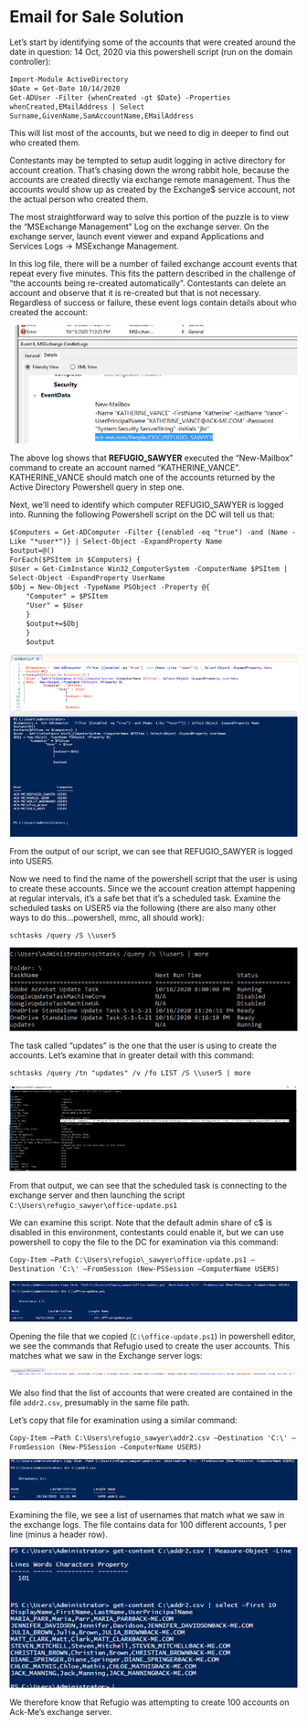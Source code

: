 # Email for Sale Solution

Let’s start by identifying some of the accounts that were created around the date in question: 14 Oct, 2020 via this powershell script (run on the domain controller):

```
Import-Module ActiveDirectory
$Date = Get-Date 10/14/2020
Get-ADUser -Filter {whenCreated -gt $Date} -Properties whenCreated,EMailAddress | Select Surname,GivenName,SamAccountName,EMailAddress
```

This will list most of the accounts, but we need to dig in deeper to find out who created them.

Contestants may be tempted to setup audit logging in active directory for account creation. That’s chasing down the wrong rabbit hole, because the accounts are created directly via exchange remote management. Thus the accounts would show up as created by the Exchange\$ service account, not the actual person who created them.

The most straightforward way to solve this portion of the puzzle is to view the “MSExchange Management” Log on the exchange server. On the exchange server, launch event viewer and expand Applications and Services Logs -&gt; MSExchange Management.

In this log file, there will be a number of failed exchange account events that repeat every five minutes. This fits the pattern described in the challenge of “the accounts being re-created automatically”. Contestants can delete an account and observe that it is re-created but that is not necessary. Regardless of success or failure, these event logs contain details about who created the account:

<img src="img/email-for-sale-image1.png">

The above log shows that **REFUGIO\_SAWYER** executed the “New-Mailbox” command to create an account named “KATHERINE\_VANCE”. KATHERINE\_VANCE should match one of the accounts returned by the Active Directory Powershell query in step one.

Next, we’ll need to identify which computer REFUGIO\_SAWYER is logged into. Running the following Powershell script on the DC will tell us that:

```
$Computers = Get-ADComputer -Filter {(enabled -eq "true") -and (Name -Like "*user*")} | Select-Object -ExpandProperty Name
$output=@()
ForEach($PSItem in $Computers) {
$User = Get-CimInstance Win32_ComputerSystem -ComputerName $PSItem | Select-Object -ExpandProperty UserName
$Obj = New-Object -TypeName PSObject -Property @{
	"Computer" = $PSItem
	"User" = $User
	}
	$output+=$Obj
	}
	$output
```

<img src="img/email-for-sale-image2.png">

From the output of our script, we can see that REFUGIO\_SAWYER is logged into USER5.



Now we need to find the name of the powershell script that the user is using to create these accounts. Since we the account creation attempt happening at regular intervals, it’s a safe bet that it’s a scheduled task. Examine the scheduled tasks on USER5 via the following (there are also many other ways to do this…powershell, mmc, all should work):

```
schtasks /query /S \\user5
```

<img src="img/email-for-sale-image3.png">

The task called “updates” is the one that the user is using to create the accounts. Let’s examine that in greater detail with this command:

```
schtasks /query /tn "updates" /v /fo LIST /S \\user5 | more
```

<img src="img/email-for-sale-image4.png">

From that output, we can see that the scheduled task is connecting to the exchange server and then launching the script `C:\Users\refugio_sawyer\office-update.ps1`

We can examine this script. Note that the default admin share of c\$ is disabled in this environment, contestants could enable it, but we can use powershell to copy the file to the DC for examination via this command:

```
Copy-Item –Path C:\Users\refugio\_sawyer\office-update.ps1 –Destination 'C:\' –FromSession (New-PSSession –ComputerName USER5)
```

<img src="img/email-for-sale-image5.png">

Opening the file that we copied (`C:\office-update.ps1`) in powershell editor, we see the commands that Refugio used to create the user accounts. This matches what we saw in the Exchange server logs:

<img src="img/email-for-sale-image6.png">

We also find that the list of accounts that were created are contained in the file `addr2.csv`, presumably in the same file path. 

Let’s copy that file for examination using a similar command:

```
Copy-Item –Path C:\Users\refugio_sawyer\addr2.csv –Destination 'C:\' –FromSession (New-PSSession –ComputerName USER5)
```

<img src="img/email-for-sale-image7.png">

Examining the file, we see a list of usernames that match what we saw in the exchange logs. The file contains data for 100 different accounts, 1 per line (minus a header row).

<img src="img/email-for-sale-image8.png">

We therefore know that Refugio was attempting to create 100 accounts on Ack-Me’s exchange server.
